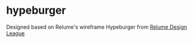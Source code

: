 # hypeburger
Designed based on Relume's wireframe Hypeburger from <a href='https://www.figma.com/community/file/1162554776792555374/Relume-Design-League---Figma-Arena-%7C-Flow-Ninja-vs-Unfold' target='_blank'> Relume Design League </a>

